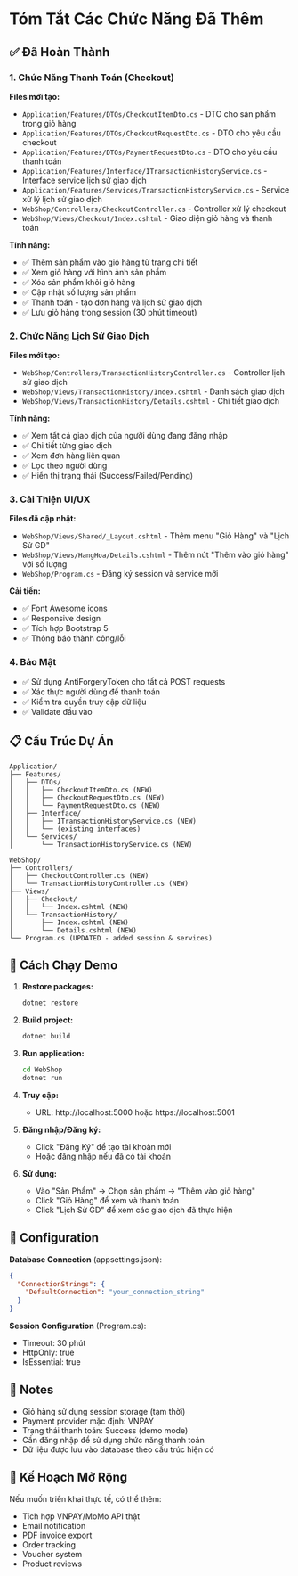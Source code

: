 # Tóm Tắt Các Chức Năng Đã Thêm

## ✅ Đã Hoàn Thành

### 1. Chức Năng Thanh Toán (Checkout)
**Files mới tạo:**
- `Application/Features/DTOs/CheckoutItemDto.cs` - DTO cho sản phẩm trong giỏ hàng
- `Application/Features/DTOs/CheckoutRequestDto.cs` - DTO cho yêu cầu checkout
- `Application/Features/DTOs/PaymentRequestDto.cs` - DTO cho yêu cầu thanh toán
- `Application/Features/Interface/ITransactionHistoryService.cs` - Interface service lịch sử giao dịch
- `Application/Features/Services/TransactionHistoryService.cs` - Service xử lý lịch sử giao dịch
- `WebShop/Controllers/CheckoutController.cs` - Controller xử lý checkout
- `WebShop/Views/Checkout/Index.cshtml` - Giao diện giỏ hàng và thanh toán

**Tính năng:**
- ✅ Thêm sản phẩm vào giỏ hàng từ trang chi tiết
- ✅ Xem giỏ hàng với hình ảnh sản phẩm
- ✅ Xóa sản phẩm khỏi giỏ hàng
- ✅ Cập nhật số lượng sản phẩm
- ✅ Thanh toán - tạo đơn hàng và lịch sử giao dịch
- ✅ Lưu giỏ hàng trong session (30 phút timeout)

### 2. Chức Năng Lịch Sử Giao Dịch
**Files mới tạo:**
- `WebShop/Controllers/TransactionHistoryController.cs` - Controller lịch sử giao dịch
- `WebShop/Views/TransactionHistory/Index.cshtml` - Danh sách giao dịch
- `WebShop/Views/TransactionHistory/Details.cshtml` - Chi tiết giao dịch

**Tính năng:**
- ✅ Xem tất cả giao dịch của người dùng đang đăng nhập
- ✅ Chi tiết từng giao dịch
- ✅ Xem đơn hàng liên quan
- ✅ Lọc theo người dùng
- ✅ Hiển thị trạng thái (Success/Failed/Pending)

### 3. Cải Thiện UI/UX
**Files đã cập nhật:**
- `WebShop/Views/Shared/_Layout.cshtml` - Thêm menu "Giỏ Hàng" và "Lịch Sử GD"
- `WebShop/Views/HangHoa/Details.cshtml` - Thêm nút "Thêm vào giỏ hàng" với số lượng
- `WebShop/Program.cs` - Đăng ký session và service mới

**Cải tiến:**
- ✅ Font Awesome icons
- ✅ Responsive design
- ✅ Tích hợp Bootstrap 5
- ✅ Thông báo thành công/lỗi

### 4. Bảo Mật
- ✅ Sử dụng AntiForgeryToken cho tất cả POST requests
- ✅ Xác thực người dùng để thanh toán
- ✅ Kiểm tra quyền truy cập dữ liệu
- ✅ Validate đầu vào

## 📋 Cấu Trúc Dự Án

```
Application/
├── Features/
│   ├── DTOs/
│   │   ├── CheckoutItemDto.cs (NEW)
│   │   ├── CheckoutRequestDto.cs (NEW)
│   │   └── PaymentRequestDto.cs (NEW)
│   ├── Interface/
│   │   ├── ITransactionHistoryService.cs (NEW)
│   │   └── (existing interfaces)
│   └── Services/
│       └── TransactionHistoryService.cs (NEW)

WebShop/
├── Controllers/
│   ├── CheckoutController.cs (NEW)
│   └── TransactionHistoryController.cs (NEW)
├── Views/
│   ├── Checkout/
│   │   └── Index.cshtml (NEW)
│   └── TransactionHistory/
│       ├── Index.cshtml (NEW)
│       └── Details.cshtml (NEW)
└── Program.cs (UPDATED - added session & services)
```

## 🎯 Cách Chạy Demo

1. **Restore packages:**
   ```bash
   dotnet restore
   ```

2. **Build project:**
   ```bash
   dotnet build
   ```

3. **Run application:**
   ```bash
   cd WebShop
   dotnet run
   ```

4. **Truy cập:**
   - URL: http://localhost:5000 hoặc https://localhost:5001

5. **Đăng nhập/Đăng ký:**
   - Click "Đăng Ký" để tạo tài khoản mới
   - Hoặc đăng nhập nếu đã có tài khoản

6. **Sử dụng:**
   - Vào "Sản Phẩm" → Chọn sản phẩm → "Thêm vào giỏ hàng"
   - Click "Giỏ Hàng" để xem và thanh toán
   - Click "Lịch Sử GD" để xem các giao dịch đã thực hiện

## 🔧 Configuration

**Database Connection** (appsettings.json):
```json
{
  "ConnectionStrings": {
    "DefaultConnection": "your_connection_string"
  }
}
```

**Session Configuration** (Program.cs):
- Timeout: 30 phút
- HttpOnly: true
- IsEssential: true

## 📝 Notes

- Giỏ hàng sử dụng session storage (tạm thời)
- Payment provider mặc định: VNPAY
- Trạng thái thanh toán: Success (demo mode)
- Cần đăng nhập để sử dụng chức năng thanh toán
- Dữ liệu được lưu vào database theo cấu trúc hiện có

## 🚀 Kế Hoạch Mở Rộng

Nếu muốn triển khai thực tế, có thể thêm:
- Tích hợp VNPAY/MoMo API thật
- Email notification
- PDF invoice export
- Order tracking
- Voucher system
- Product reviews

